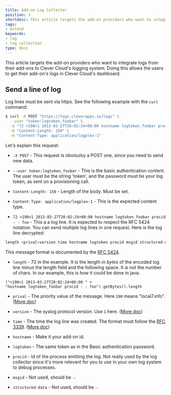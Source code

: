 ```yaml
---
title: Add-on Log Collector
position: 3
shortdesc: This article targets the add-on providers who want to integrate logs from their add-ons to Clever Cloud's logging system
tags:
- extend
keywords:
- log
- log collection
type: docs
---
```

This article targets the add-on providers who want to integrate logs
from their add-ons to Clever Cloud's logging system. Doing this
allows the users to get their add-on's logs in Clever Cloud's
dashboard.

## Send a line of log

Log lines must be sent via https. See the following example with the `curl` command:

```bash
$ curl -X POST "https://logs.cleverapps.io/logs" \
  --user "token:logtoken_foobar" \
  -d "72 <190>1 2013-03-27T20:02:24+00:00 hostname logtoken_foobar procid - - foo72 <190>1 2013-03-27T20:02:24+00:00 hostname logtoken_foobar procid - - bar" \
  -H "Content-Length: 150" \
  -H "Content-Type: application/logplex-1"
```

Let's explain this request:

* `-X POST` - This request is obvioulsy a POST one, since you need to send new data.

* `--user token:logtoken_foobar` - This is the basic authentication content. The user must be the string 'token', and the password must be your log token, as sent on a provisioning call.

* `Content-Length: 150` - Length of the body. Must be set.

* `Content-Type: application/logplex-1` - This is the expected content type.

* `72 <190>1 2013-03-27T20:02:24+00:00 hostname logtoken_foobar procid - - foo` - This a a log line. It is expected to respect the RFC 5424 notation. You can send multiple log lines in one request. Here is the log line decrypted:

```bash
length <prival>version time hostname logtoken procid msgid structured-data msg
```

This message format is documented by the [RFC 5424](https://tools.ietf.org/html/rfc5424).

* `length` - 72 in the example. It is the length *in bytes* of the encoded log line minus the length field and the following space. It *is not* the number of chars. In our example, this is how it could be done in java:
```text
("<190>1 2013-03-27T20:02:24+00:00 " +
"hostname logtoken_foobar procid - - foo").getBytes().length
```

* `prival` - The priority value of the message. Here `190` means "local7.info". ([More doc](https://tools.ietf.org/html/rfc5424#section-6.2.1))

* `version` - The syslog protocol version. Use `1` here. ([More doc](https://tools.ietf.org/html/rfc5424#section-6.2.2))

* `time` - The time the log line was created. The format must follow the [RFC 3339](https://tools.ietf.org/html/rfc3339). ([More doc](https://tools.ietf.org/html/rfc5424#section-6.2.3))

* `hostname` - Make it your add-on id.

* `logtoken` - The same token as in the Basic authentication password.

* `procid` - Id of the process emitting the log. Not really used by the log collector since it's more relevant for you to use in your own log system to debug processes.

* `msgid` - Not used, should be `-`.

* `structured-data` - Not used, should be `-`.
